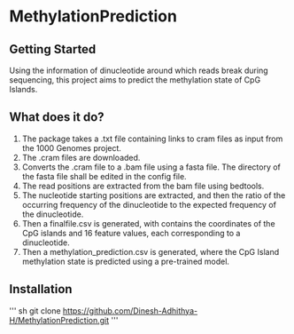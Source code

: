 # MethylationPrediction

## Getting Started

Using the information of dinucleotide around which reads break during sequencing, this project aims to predict the methylation state of CpG Islands.

## What does it do?
1. The package takes a .txt file containing links to cram files as input from the 1000 Genomes project.
2. The .cram files are downloaded.
3. Converts the .cram file to a .bam file using a fasta file. The directory of the fasta file shall be edited in the config file.
4. The read positions are extracted from the bam file using bedtools.
5. The nucleotide starting positions are extracted, and then the ratio of the occurring frequency of the dinucleotide to the expected frequency of the dinucleotide.
6. Then a finalfile.csv is generated, with contains the coordinates of the CpG islands and 16 feature values, each corresponding to a dinucleotide.
7. Then a methylation_prediction.csv is generated, where the CpG Island methylation state is predicted using a pre-trained model.

## Installation

''' sh
  git clone https://github.com/Dinesh-Adhithya-H/MethylationPrediction.git
'''

